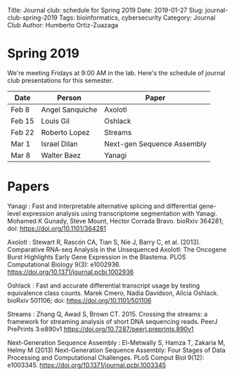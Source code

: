 Title: Journal club: schedule for Spring 2019
Date: 2019-01-27
Slug: journal-club-spring-2019
Tags: bioinformatics, cybersecurity
Category: Journal Club
Author: Humberto Ortiz-Zuazaga

# Spring 2019

We're meeting Fridays at 9:00 AM in the lab. Here's the schedule of
journal club presentations for this semester.

| Date | Person | Paper |
|------|--------|-------|
| Feb 8 | Angel Sanquiche | Axolotl |
| Feb 15 | Louis Gil | Oshlack |
| Feb 22 | Roberto Lopez | Streams |
| Mar 1 | Israel Dilan | Next-gen Sequence Assembly |
| Mar 8 | Walter Baez | Yanagi |

# Papers

Yanagi
: Fast and interpretable alternative splicing and differential
gene-level expression analysis using transcriptome segmentation with
Yanagi.  Mohamed K Gunady, Steve Mount, Hector Corrada Bravo.  bioRxiv
364281; doi: <https://doi.org/10.1101/364281>

Axolotl
: Stewart R, Rascón CA, Tian S, Nie J, Barry C, et al. (2013).
Comparative RNA-seq Analysis in the Unsequenced Axolotl: The Oncogene
Burst Highlights Early Gene Expression in the Blastema. PLOS
Computational Biology 9(3):
e1002936. <https://doi.org/10.1371/journal.pcbi.1002936>

Oshlack
: Fast and accurate differential transcript usage by testing
equivalence class counts.  Marek Cmero, Nadia Davidson, Alicia
Oshlack.  bioRxiv 501106; doi: <https://doi.org/10.1101/501106>

Streams
: Zhang Q, Awad S, Brown CT. 2015. Crossing the streams: a framework
for streaming analysis of short DNA sequencing reads. PeerJ PrePrints
3:e890v1 <https://doi.org/10.7287/peerj.preprints.890v1>

Next-Generation Sequence Assembly
: El-Metwally S, Hamza T, Zakaria M, Helmy M (2013) Next-Generation Sequence Assembly: Four Stages of Data Processing and Computational Challenges. PLoS Comput Biol 9(12): e1003345. <https://doi.org/10.1371/journal.pcbi.1003345>
